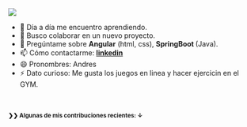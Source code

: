 <!--### Hola 👋 <br>-->

<img src="https://media.licdn.com/dms/image/C4E16AQFBC02nrBfeYQ/profile-displaybackgroundimage-shrink_350_1400/0/1668547711777?e=1677110400&v=beta&t=WIaA6njC61MQa8AHSQL6QGN-1CwSjwR6UHi1CqsOh5o">

- 🌱 Día a día me encuentro aprendiendo.
- 👯 Busco colaborar en un nuevo proyecto.
- 💬 Pregúntame sobre <strong>Angular</strong> (html, css), <strong>SpringBoot </strong>(Java).
- 📫 Cómo contactarme: <strong>[linkedin](https://www.linkedin.com/in/jos%C3%A9andressaavedraromero/)</strong>
- 😄 Pronombres: Andres
- ⚡ Dato curioso: Me gusta los juegos en linea y hacer ejercicin en el GYM.

<br><br>
<small><strong>❯❯ Algunas de mis contribuciones recientes: ↓</small></strong>




<!--
**Jasr24/Jasr24** is a ✨ _special_ ✨ repository because its `README.md` (this file) appears on your GitHub profile.
Here are some ideas to get you started:
- 🔭 I’m currently working on ...
- 🌱 I’m currently learning ...
- 👯 I’m looking to collaborate on ...
- 🤔 I’m looking for help with ...
- 💬 Ask me about ...
- 📫 How to reach me: ...
- 😄 Pronouns: ...
- ⚡ Fun fact: ...

- 🔭 Actualmente estoy en busca de oportunidad laboral.
- 🌱 Día a día me encuentro aprendiendo.
- 👯 Busco colaborar en un nuevo proyecto.
- 💬 Pregúntame sobre Angular, html, css, SpringBoot, Java.
- 📫 Cómo contactarme: [linkedin](https://www.linkedin.com/in/jos%C3%A9andressaavedraromero/)
- 😄 Pronombres: Andres
- ⚡ Dato curioso: Me gusta los juegos en linea y hacer ejercicin en el GYM.

-->
